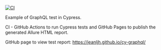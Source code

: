 [![CI](https://github.com/jeanljh/cy-graphql/actions/workflows/main.yml/badge.svg)](https://github.com/jeanljh/cy-graphql/actions/workflows/main.yml)

Example of GraphQL test in Cypress.

CI - GitHub Actions to run Cypress tests and GitHub Pages to publish the generated Allure HTML report.

GitHub page to view test report: https://jeanljh.github.io/cy-graphql/

